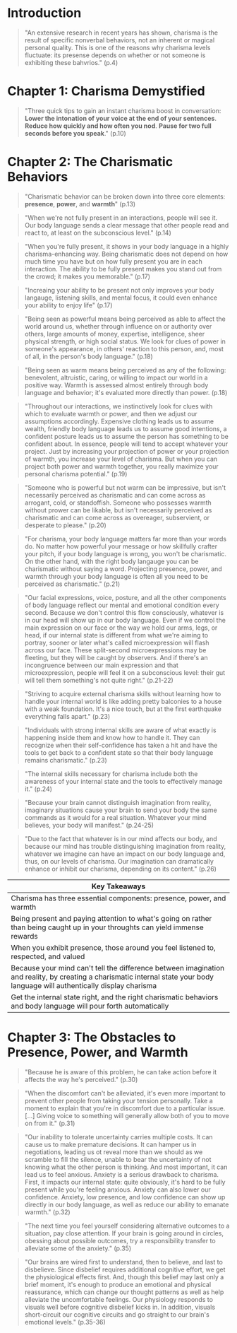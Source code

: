 # Introduction

> "An extensive research in recent years has shown, charisma is the result of specific nonverbal behaviors, not an inherent or magical personal quality. This is one of the reasons why charisma levels fluctuate: its presense depends on whether or not someone is exhibiting these bahvrios." (p.4)

# Chapter 1: Charisma Demystified

> "Three quick tips to gain an instant charisma boost in conversation: **Lower the intonation of your voice at the end of your sentences**. **Reduce how quickly and how often you nod**. **Pause for two full seconds before you speak**." (p.10)

# Chapter 2: The Charismatic Behaviors

> "Charismatic behavior can be broken down into three core elements: **presence**, **power**, and **warmth**" (p.13)

> "When we're not fully present in an interactions, people will see it. Our body language sends a clear message that other people read and react to, at least on the subconscious level." (p.14)

> "When you're fully present, it shows in your body language in a highly charisma-enhancing way. Being charismatic does not depend on how much time you have but on how fully present you are in each interaction. The ability to be fully present makes you stand out from the crowd; it makes you memorable." (p.17)

> "Increaing your ability to be present not only improves your body langauge, listening skills, and mental focus, it could even enhance your ability to enjoy life" (p.17)

> "Being seen as powerful means being perceived as able to affect the world around us, whether through influence on or authority over others, large amounts of money, expertise, intelligence, sheer physical strength, or high social status. We look for clues of power in someone's appearance, in others' reaction to this person, and, most of all, in the person's body language." (p.18)

> "Being seen as warm means being perceived as any of the following: benevolent, altruistic, caring, or willing to impact our world in a positive way. Warmth is assessed almost entirely through body language and behavior; it's evaluated more directly than power. (p.18)

> "Throughout our interactions, we instinctively look for clues with which to evaluate warmth or power, and then we adjust our assumptions accordingly. Expensive clothing leads us to assume wealth, friendly body language leads us to assume good intentions, a confident posture leads us to assume the person has something to be confident about. In essence, people will tend to accept whatever your project. Just by increasing your projection of power or your projection of warmth, you increase your level of charisma. But when you can project both power and warmth together, you really maximize your personal charisma potential." (p.19)

> "Someone who is powerful but not warm can be impressive, but isn't necessarily perceived as charismatic and can come across as arrogant, cold, or standoffish. Someone who possesses warmth without prower can be likable, but isn't necessarily perceived as charismatic and can come across as overeager, subservient, or desperate to please." (p.20)

> "For charisma, your body language matters far more than your words do. No matter how powerful your message or how skillfully crafter your pitch, if your body language is wrong, you won't be charismatic. On the other hand, with the right body langauge you can be charismatic without saying a word. Projecting presence, power, and warmth through your body language is often all you need to be perceived as charismatic." (p.21)

> "Our facial expressions, voice, posture, and all the other components of body language reflect our mental and emotional condition every second. Because we don't control this flow consciously, whatever is in our head will show up in our body language. Even if we control the main expression on our face or the way we hold our arms, legs, or head, if our internal state is different from what we're aiming to portray, sooner or later what's called microexpression will flash across our face. These split-second microexpressions may be fleeting, but they will be caught by observers. And if there's an incongruence between our main expression and that microexpression, people will feel it on a subconscious level: their gut will tell them something's not quite right." (p.21-22)

> "Striving to acquire external charisma skills without learning how to handle your internal world is like adding pretty balconies to a house with a weak foundation. It's a nice touch, but at the first earthquake everything falls apart." (p.23)

> "Individuals with strong internal skills are aware of what exactly is happening inside them and know how to handle it. They can recognize when their self-confidence has taken a hit and have the tools to get back to a confident state so that their body language remains charismatic." (p.23)

> "The internal skills necessary for charisma include both the awareness of your internal state and the tools to effectively manage it." (p.24)

> "Because your brain cannot distinguish imagination from reality, imaginary situations cause your brain to send your body the same commands as it would for a real situation. Whatever your mind believes, your body will manifest." (p.24-25)

> "Due to the fact that whatever is in our mind affects our body, and because our mind has trouble distinguishing imagination from reality, whatever we imagine can have an impact on our body language and, thus, on our levels of charisma. Our imagination can dramatically enhance or inhibit our charisma, depending on its content." (p.26)

| Key Takeaways |
| --- |
| Charisma has three essential components: presence, power, and warmth |
| Being present and paying attention to what's going on rather than being caught up in your throughts can yield immense rewards |
| When you exhibit presence, those around you feel listened to, respected, and valued |
| Because your mind can't tell the difference between imagination and reality, by creating a charismatic internal state your body language will authentically display charisma |
| Get the internal state right, and the right charismatic behaviors and body language will pour forth automatically |

# Chapter 3: The Obstacles to Presence, Power, and Warmth

> "Because he is aware of this problem, he can take action before it affects the way he's perceived." (p.30)

> "When the discomfort can't be alleviated, it's even more important to prevent other people from taking your tension personally. Take a moment to explain that you're in discomfort due to a particular issue. [...] Giving voice to something will generally allow both of you to move on from it." (p.31)

> "Our inability to tolerate uncertainty carries multiple costs. It can cause us to make premature decisions. It can hamper us in negotiations, leading us ot reveal more than we should as we scramble to fill the silence, unable to bear the uncertainty of not knowing what the other person is thinking. And most important, it can lead us to feel anxious. Anxiety is a serious drawback to charisma. First, it impacts our internal state: quite obviously, it's hard to be fully present while you're feeling anxious. Anxiety can also lower our confidence. Anxiety, low presence, and low confidence can show up directly in our body language, as well as reduce our ability to emanate warmth." (p.32)

> "The next time you feel yourself considering alternative outcomes to a situation, pay close attention. If your brain is going around in circles, obessing about possible outcomes, try a responsibility transfer to alleviate some of the anxiety." (p.35)

> "Our brains are wired first to understand, then to believe, and last to disbelieve. Since disbelief requires additional cognitive effort, we get the physiological effects first. And, though this belief may last only a brief moment, it's enough to produce an emotional and physical reassurance, which can change our thought patterns as well as help alleviate the uncomfortable feelings. Our physiology responds to visuals well before cognitive disbelief kicks in. In addition, visuals short-circuit our cognitive circuits and go straight to our brain's emotional levels." (p.35-36)
